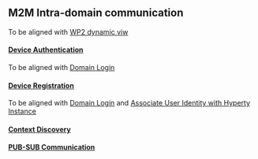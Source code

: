 ## M2M Intra-domain communication

To be aligned with [WP2 dynamic viw](https://github.com/reTHINK-project/architecture/tree/master/docs/dynamic-view/M2M%20Communication)

#### [Device Authentication](m2m-intra-comm-1-authentication.md)

To be aligned with [Domain Login](../identity-management/domain-login.md) 

#### [Device Registration](m2m-intra-comm-2-registration.md)

To be aligned with [Domain Login](../basics/deploy-hyperty.md) and [Associate User Identity with Hyperty Instance](../identity-management/user-to-hyperty-binding.md)

#### [Context Discovery](m2m-intra-comm-3-discovery.md)

#### [PUB-SUB Communication](m2m-intra-comm-4-pub-sub.md)
